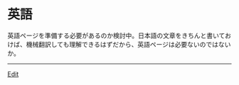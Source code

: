 # 英語

英語ページを準備する必要があるのか検討中。日本語の文章をきちんと書いておけば、機械翻訳しても理解できるはずだから、英語ページは必要ないのではないか。





----
[Edit](https://github.com/vitroid/vitroid.github.io/edit/master/MD/英語.md)

